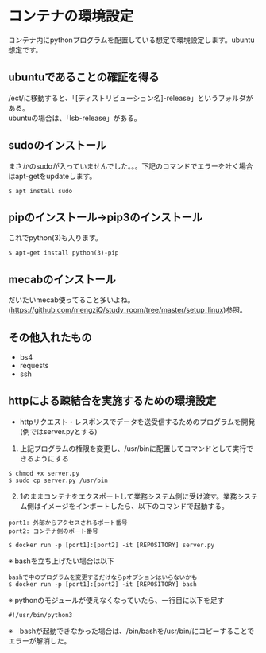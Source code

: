 # コンテナの環境設定  
コンテナ内にpythonプログラムを配置している想定で環境設定します。ubuntu想定です。  

## ubuntuであることの確証を得る  
/ect/に移動すると、「[ディストリビューション名]-release」というフォルダがある。  
ubuntuの場合は、「lsb-release」がある。  

## sudoのインストール  
まさかのsudoが入っていませんでした。。。下記のコマンドでエラーを吐く場合はapt-getをupdateします。  
```
$ apt install sudo
```

## pipのインストール→pip3のインストール  
これでpython(3)も入ります。  
```
$ apt-get install python(3)-pip
```

## mecabのインストール  
だいたいmecab使ってること多いよね。  
(https://github.com/mengziQ/study_room/tree/master/setup_linux)参照。  

## その他入れたもの  
- bs4  
- requests  
- ssh

## httpによる疎結合を実施するための環境設定  
- httpリクエスト・レスポンスでデータを送受信するためのプログラムを開発(例ではserver.pyとする)  
1. 上記プログラムの権限を変更し、/usr/binに配置してコマンドとして実行できるようにする  
```
$ chmod +x server.py
$ sudo cp server.py /usr/bin
```
2. 1のままコンテナをエクスポートして業務システム側に受け渡す。業務システム側はイメージをインポートしたら、以下のコマンドで起動する。   
```
port1: 外部からアクセスされるポート番号
port2: コンテナ側のポート番号

$ docker run -p [port1]:[port2] -it [REPOSITORY] server.py
```

※ bashを立ち上げたい場合は以下  
```
bashで中のプログラムを変更するだけならpオプションはいらないかも
$ docker run -p [port1]:[port2] -it [REPOSITORY] bash
```
※ pythonのモジュールが使えなくなっていたら、一行目に以下を足す  
```
#!/usr/bin/python3
```

※　bashが起動できなかった場合は、/bin/bashを/usr/bin/にコピーすることでエラーが解消した。  


